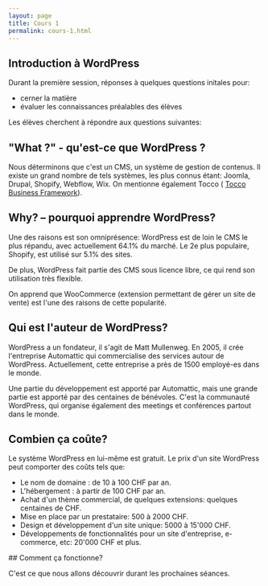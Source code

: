 ```yaml
---
layout: page
title: Cours 1
permalink: cours-1.html
---
```


## Introduction à WordPress

Durant la première session, réponses à quelques questions initales pour:

- cerner la matière
- évaluer les connaissances préalables des élèves

Les élèves cherchent à répondre aux questions suivantes:

## "What ?" - qu'est-ce que WordPress ?

Nous déterminons que c'est un CMS, un système de gestion de contenus. Il existe un grand nombre de tels systèmes, les plus connus étant: Joomla, Drupal, Shopify, Webflow, Wix. On mentionne également Tocco ( [Tocco Business Framework](https://www.tocco.ch/)).

## Why? – pourquoi apprendre WordPress?

Une des raisons est son omniprésence: WordPress est de loin le CMS le plus répandu, avec actuellement 64.1% du marché. Le 2e plus populaire, Shopify, est utilisé sur 5.1% des sites.

De plus, WordPress fait partie des CMS sous licence libre, ce qui rend son utilisation très flexible.

On apprend que WooCommerce (extension permettant de gérer un site de vente) est l'une des raisons de cette popularité.

## Qui est l'auteur de WordPress?

WordPress a un fondateur, il s'agit de Matt Mullenweg. En 2005, il crée l'entreprise Automattic qui commercialise des services autour de WordPress. Actuellement, cette entreprise a près de 1500 employé-es dans le monde. 

Une partie du développement est apporté par Automattic, mais une grande partie est apporté par des centaines de bénévoles. C'est la communauté WordPress, qui organise également des meetings et conférences partout dans le monde.

## Combien ça coûte?

Le système WordPress en lui-même est gratuit. Le prix d'un site WordPress peut comporter des coûts tels que: 

- Le nom de domaine : de 10 à 100 CHF par an.
- L'hébergement : à partir de 100 CHF par an.
- Achat d'un thème commercial, de quelques extensions: quelques centaines de CHF.
- Mise en place par un prestataire: 500 à 2000 CHF.
- Design et développement d'un site unique: 5000 à 15'000 CHF.
- Développements de fonctionnalités pour un site d'entreprise, e-commerce, etc: 20'000 CHF et plus.

## Comment ça fonctionne?

C'est ce que nous allons découvrir durant les prochaines séances.